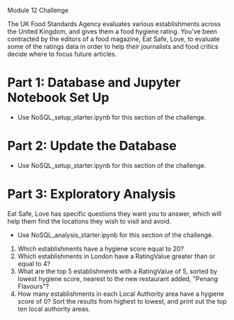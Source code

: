 Module 12 Challenge

The UK Food Standards Agency evaluates various establishments across the United Kingdom, and gives them a food hygiene rating. You've been contracted by the editors of a food magazine, Eat Safe, Love, to evaluate some of the ratings data in order to help their journalists and food critics decide where to focus future articles.


# Part 1: Database and Jupyter Notebook Set Up
* Use NoSQL_setup_starter.ipynb for this section of the challenge.

# Part 2:  Update the Database
* Use NoSQL_setup_starter.ipynb for this section of the challenge.

# Part 3:   Exploratory Analysis
Eat Safe, Love has specific questions they want you to answer, which will help them find the locations they wish to visit and avoid.
* Use NoSQL_analysis_starter.ipynb for this section of the challenge.
1. Which establishments have a hygiene score equal to 20?
2. Which establishments in London have a RatingValue greater than or equal to 4?
3. What are the top 5 establishments with a RatingValue of 5, sorted by lowest hygiene score, nearest to the new restaurant added, "Penang Flavours"?
4. How many establishments in each Local Authority area have a hygiene score of 0? Sort the results from highest to lowest, and print out the top ten local authority areas.

